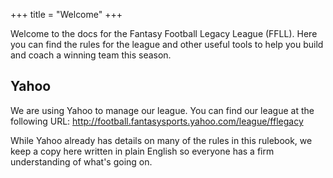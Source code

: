 +++
title = "Welcome"
+++

Welcome to the docs for the Fantasy Football Legacy League (FFLL). Here you can
find the rules for the league and other useful tools to help you build and coach
a winning team this season.

## Yahoo

We are using Yahoo to manage our league. You can find our league at the
following URL: http://football.fantasysports.yahoo.com/league/fflegacy

While Yahoo already has details on many of the rules in this rulebook, we keep a
copy here written in plain English so everyone has a firm understanding of
what's going on.